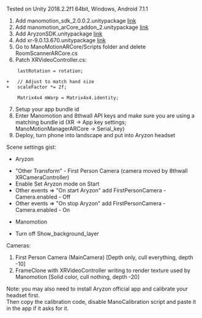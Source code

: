 Tested on Unity 2018.2.2f1 64bit, Windows, Android 7.1.1
1. Add manomotion_sdk_2.0.0.2.unitypackage [link](https://www.manomotion.com/download-sdk-v2/)
2. Add manomotion_arCore_addon_2.unitypackage [link](https://www.manomotion.com/download-sdk-v2/)
3. Add AryzonSDK.unitypackage [link](https://s3.amazonaws.com/aryzondev/original/1X/AryzonSDK.zip)
4. Add xr-9.0.13.670.unitypackage [link](https://releases.8thwall.com/xr/unity/download/release)
5. Go to ManoMotionARCore/Scripts folder and delete RoomScannerARCore.cs
6. Patch XRVideoController.cs:
```
    lastRotation = rotation;

+   // Adjust to match hand size
+   scaleFactor *= 2f;

    Matrix4x4 mWarp = Matrix4x4.identity;
```
7. Setup your app bundle id
8. Enter Manomotion and 8thwall API keys and make sure you are using a matching bundle id (XR -> App key settings; ManoMotionManagerARCore -> Serial_key)
9. Deploy, turn phone into landscape and put into Aryzon headset

Scene settings gist:
* Aryzon
 - "Other Transform" - First Person Camera (camera moved by 8thwall XRCameraController)
 - Enable Set Aryzon mode on Start
 - Other events => "On start Aryzon" add FirstPersonCamera - Camera.enabled - Off
 - Other events => "On stop Aryzon" add FirstPersonCamera - Camera.enabled - On
* Manomotion
 - Turn off Show_background_layer

Cameras:
1) First Person Camera (MainCamera) [Depth only, cull everything, depth -10]
2) FrameClone with XRVideoController writing to render texture used by Manomotion [Solid color, cull nothing, depth -20]

Note: you may also need to install Aryzon official app and calibrate your headset first.  
Then copy the calibration code, disable ManoCalibration script and paste it in the app if it asks for it.